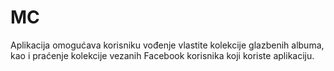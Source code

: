 MC
=======

Aplikacija omogućava korisniku vođenje vlastite kolekcije glazbenih albuma, kao i praćenje kolekcije vezanih Facebook korisnika koji koriste aplikaciju.
